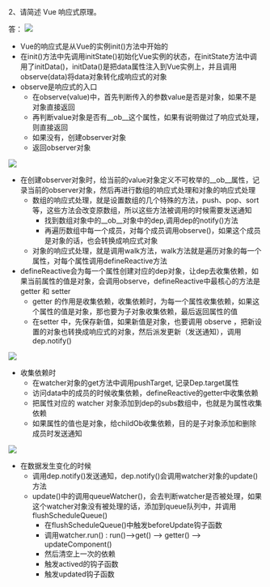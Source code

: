 2、请简述 Vue 响应式原理。

答： ![](https://img-blog.csdnimg.cn/20201213142853671.png?x-oss-process=image/watermark,type_ZmFuZ3poZW5naGVpdGk,shadow_10,text_aHR0cHM6Ly9ibG9nLmNzZG4ubmV0L3FxXzQ1MTQ5MjU2,size_16,color_FFFFFF,t_70)

- Vue的响应式是从Vue的实例init()方法中开始的
- 在init()方法中先调用initState()初始化Vue实例的状态，在initState方法中调用了initData()，initData()是把data属性注入到Vue实例上，并且调用observe(data)将data对象转化成响应式的对象
- observe是响应式的入口
  - 在observe(value)中，首先判断传入的参数value是否是对象，如果不是对象直接返回
  - 再判断value对象是否有__ob__这个属性，如果有说明做过了响应式处理，则直接返回
  - 如果没有，创建observer对象
  - 返回observer对象

![](https://img-blog.csdnimg.cn/20201213142313121.png?x-oss-process=image/watermark,type_ZmFuZ3poZW5naGVpdGk,shadow_10,text_aHR0cHM6Ly9ibG9nLmNzZG4ubmV0L3FxXzQ1MTQ5MjU2,size_16,color_FFFFFF,t_70)

- 在创建observer对象时，给当前的value对象定义不可枚举的__ob__属性，记录当前的observer对象，然后再进行数组的响应式处理和对象的响应式处理
  - 数组的响应式处理，就是设置数组的几个特殊的方法，push、pop、sort等，这些方法会改变原数组，所以这些方法被调用的时候需要发送通知
    - 找到数组对象中的__ob__对象中的dep,调用dep的notify()方法
    - 再遍历数组中每一个成员，对每个成员调用observe()，如果这个成员是对象的话，也会转换成响应式对象
  - 对象的响应式处理，就是调用walk方法，walk方法就是遍历对象的每一个属性，对每个属性调用defineReactive方法
- defineReactive会为每一个属性创建对应的dep对象，让dep去收集依赖，如果当前属性的值是对象，会调用observe，defineReactive中最核心的方法是getter 和 setter
  - getter 的作用是收集依赖，收集依赖时，为每一个属性收集依赖，如果这个属性的值是对象，那也要为子对象收集依赖，最后返回属性的值
  - 在setter 中，先保存新值，如果新值是对象，也要调用 observe ，把新设置的对象也转换成响应式的对象，然后派发更新（发送通知），调用dep.notify()

![](https://img-blog.csdnimg.cn/20201213143030628.png?x-oss-process=image/watermark,type_ZmFuZ3poZW5naGVpdGk,shadow_10,text_aHR0cHM6Ly9ibG9nLmNzZG4ubmV0L3FxXzQ1MTQ5MjU2,size_16,color_FFFFFF,t_70)

- 收集依赖时
  - 在watcher对象的get方法中调用pushTarget, 记录Dep.target属性
  - 访问data中的成员的时候收集依赖，defineReactive的getter中收集依赖
  - 把属性对应的 watcher 对象添加到dep的subs数组中，也就是为属性收集依赖
  - 如果属性的值也是对象，给childOb收集依赖，目的是子对象添加和删除成员时发送通知

![](https://img-blog.csdnimg.cn/20201213142730966.png?x-oss-process=image/watermark,type_ZmFuZ3poZW5naGVpdGk,shadow_10,text_aHR0cHM6Ly9ibG9nLmNzZG4ubmV0L3FxXzQ1MTQ5MjU2,size_16,color_FFFFFF,t_70)

- 在数据发生变化的时候
  - 调用dep.notify()发送通知，dep.notify()会调用watcher对象的update()方法
  - update()中的调用queueWatcher()，会去判断watcher是否被处理，如果这个watcher对象没有被处理的话，添加到queue队列中，并调用flushScheduleQueue()
    - 在flushScheduleQueue()中触发beforeUpdate钩子函数
    - 调用watcher.run() : run()-->get() --> getter() --> updateComponent()
    - 然后清空上一次的依赖
    - 触发actived的钩子函数
    - 触发updated钩子函数